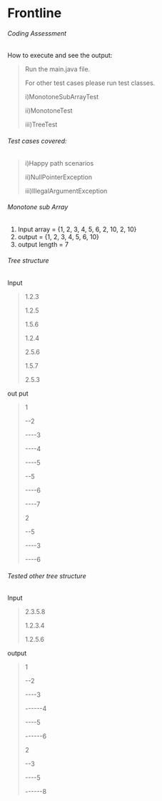 # Frontline
###### Coding Assessment

How to execute and see the output:
> Run the main.java file.
> 
> For other test cases please run test classes.
> 
> i)MonotoneSubArrayTest
> 
> ii)MonotoneTest
> 
> iii)TreeTest
> 

###### Test cases covered:
>i)Happy path scenarios
>
>ii)NullPointerException
>
>iii)IllegalArgumentException

###### Monotone sub Array 
1) Input array = {1, 2, 3, 4, 5, 6, 2, 10, 2, 10}
2) output = {1, 2, 3, 4, 5, 6, 10}
3) output length = 7


###### Tree structure 
Input 
>1.2.3
>
>1.2.5
>
>1.5.6
>
>1.2.4
>
>2.5.6
>
>1.5.7
>
>2.5.3

out put
>1
>
>--2
>
>----3
>
>----4
>
>----5
>
>--5
>
>----6
>
>----7
>
>2
>
>--5
>
>----3
>
>----6

###### Tested other tree structure
Input 
>2.3.5.8
>
>1.2.3.4
>
>1.2.5.6

output
>1
>
>--2
>
>----3
>
>------4
>
>----5
>
>------6
>
>2
>
>--3
>
>----5
>
>------8
